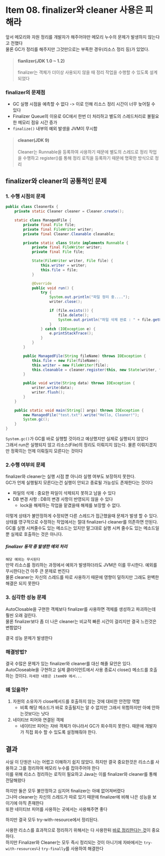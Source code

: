 # Item 08. finalizer와 cleaner 사용은 피해라

앞서 메모리와 자원 정리를 개발자가 해주어야만 메모리 누수의 문제가 발생하지 않는다고 전했다<br/>
물론 GC가 정리를 해주지만 그것만으로는 부족한 경우(리소스 정리 등)가 있었다.<br/>

> #### fianlizer(JDK 1.0 ~ 1.2)
> 
> finalizer는 객체가 더이상 사용되지 않을 때 정리 작업을 수행할 수 있도록 설계되었다
 
### finalizer의 문제점
- GC 실행 시점을 예측할 수 없다 -> 이로 인해 리소스 정리 시간이 너무 늦어질 수 있다
- Finalizer Queue의 이유로 GC에서 한번 더 처리하고 별도의 스레드처리로 불필요한 메모리 점유 시간 증가
- `finalize()` 내부의 예외 발생을 JVM이 무시함

> #### cleaner(JDK 9)
> 
> Cleaner는 Runnable을 등록하여 사용하기 때문에 별도의 스레드로 정리 작업을 수행하고 register()를 통해 정리 로직을 등록하기 때문에 명확한 방식으로 정리

## finalizer와 cleaner의 공통적인 문제
### 1. 수행 시점의 문제
```java
public class CleanerEx {
    private static Cleaner cleaner = Cleaner.create();

    static class ManagedFile {
        private final File file;
        private final FileWriter writer;
        private final Cleaner.Cleanable cleanable;

        private static class State implements Runnable {
            private final FileWriter writer;
            private final File file;

            State(FileWriter writer, File file) {
                this.writer = writer;
                this.file = file;
            }

            @Override
            public void run() {
                try {
                    System.out.println("파일 정리 중....");
                    writer.close();

                    if (file.exists()) {
                        file.delete();
                        System.out.println("파일 삭제 완료 : " + file.getName());
                    }
                } catch (IOException e) {
                    e.printStackTrace();
                }
            }
        }

        public ManagedFile(String fileName) throws IOException {
            this.file = new File(fileName);
            this.writer = new FileWriter(file);
            this.cleanable = cleaner.register(this, new State(writer, file));
        }

        public void write(String data) throws IOException {
            writer.write(data);
            writer.flush();
        }
    }

    public static void main(String[] args) throws IOException {
        new ManagedFile("test.txt").write("Hello, Cleaner!");
        System.gc();
    }
}
```
`System.gc()`가 GC를 바로 실행할 것이라고 예상했지만 실제로 실행되지 않았다 <br/>
그래서 run은 실행되지 않고 리소스(File)의 정리도 이뤄지지 않는다. 물론 이뤄지겠지만 정확히는 언제 이뤄질지 모른다는 것이다

### 2.수행 여부의 문제
finalizer와 cleaner는 실행 시점 뿐 아니라 실행 여부도 보장하지 못한다.<br/>
GC가 언제 실행될지 모른다는건 실행이 안되고 종료될 가능성도 존재한다는 것이다
- 파일의 삭제 : 중요한 파일이 삭제되지 못하고 남을 수 있다
- DB 변경 사항 : DB의 변경 사항이 반영되지 않을 수 있다 
  - lock을 해제하는 작업을 맡겼을때 해제를 보장할 수 없다.

이렇게 상태가 불안정하게 수정되면 다른 스레드가 접근했을때 문제가 발생 할 수 있다.<br/>
상태를 영구적으로 수정하는 작업에서는 절대 finalizer나 cleaner를 의존하면 안된다.<br/>
GC를 실행 시켜줄수도 있는 메소드는 있지만 말그대로 실행 시켜 줄수도 있는 메소드일뿐 실제로 호출하는 것은 아니다.

##### finalizer 동작 중 발생한 예외 처리
`해당 예외는 무시된다`<br/>
만약 리소스를 정리하는 과정에서 예외가 발생하더라도 JVM은 이를 무시한다. 예외를 무시한다는건 아주 큰 문제로 번진다<br/>
물론 cleaner는 자신의 스레드를 따로 사용하기 때문에 영향이 덜하지만 그래도 완벽한 해결은 되지 못한다

### 3. 심각한 성능 문제
AutoClosable을 구현한 객체보다 finalizer를 사용하면 객체를 생성하고 파괴하는데 훨씬 오래 걸린다.<br/>
물론 finalizer보다 좀 더 나은 cleaner는 비교적 빠른 시간이 걸리지만 결국 느린것은 변함없다

결국 성능 문제가 발생한다

### 해결방법?
결국 수많은 문제가 있는 finalizer와 cleaner를 대신 해줄 묘안은 있다.<br/>
AutoCloseable을 구현하고 실제 클라이언트에서 사용 종료시 close() 메소드를 호출하는 것이다.
`자세한 내용은 item09 에서...`

### 왜 있을까?
1. 자원의 소유자가 close메서드를 호출하지 않는 것에 대비한 안전망 역할
   - 비록 해당 메소드가 바로 호출될지는 알 수 없지만 그래서 위험하지만 아예 안하는것보다는 낫다
2. 네이티브 피어와 연결된 객체
   - 네이티브 피어는 자바 객체가 아니라서 GC가 회수하지 못한다. 때문에 개발자가 직접 회수 할 수 있도록 설정해줘야 한다.


## 결과
사실 이 단원은 나는 어렵고 이해하기 쉽지 않았다. 하지만 결국 중요한것은 리소스를 사용하고 그를 정리하여 메모리 누수를 잡아주어야 한다<br/>
이를 위해 리소스 정리하는 로직이 필요하고 Java는 이를 finalizer와 cleaner를 통해 전달해왔다

하지만 둘은 모두 불안정하고 심지어 finalizer는 아예 없어져버렸다<br/>
그나마 cleaner는 자신의 스레드가 따로 있기 때문에 finalizer에 비해 나은 성능을 보이기에 아직 존재한다<br/>
또한 네이티브 피어를 사용하는 곳에서는 사용해주면 좋다

하지만 결국 모두 try-with-resource에서 정리된다.



사용한 리소스를 효과적으로 정리하기 위해서는 다 사용한뒤 <u>바로 정리한다는 것</u>이 중요하다.<br/>
하지만 Finalizer와 Cleaner는 모두 즉시 정리되는 것이 아니기에 자바에서는 `try-with-resources`나 `try-finally`를 사용하여 해결한다
